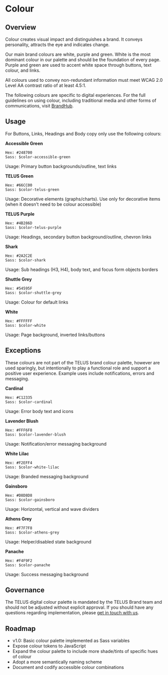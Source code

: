 # Colour

## Overview

Colour creates visual impact and distinguishes a brand. It conveys personality, attracts the eye and indicates change.

Our main brand colours are white, purple and green. White is the most dominant colour in our palette and should be the
foundation of every page. Purple and green are used to accent white space through buttons, text colour, and links.

All colours used to convey non-redundant information must meet WCAG 2.0 Level AA contrast ratio of at least 4.5:1.

The following colours are specific to digital experiences. For the full guidelines on using colour, including traditional
media and other forms of communications, visit [BrandHub](https://brand.telus.com).

## Usage

For Buttons, Links, Headings and Body copy only use the following colours:

<div class="color__swatch">
  <div class="color">
    <div class="color__preview" style="background-color: #248700;"></div>
    <p><strong>Accessible Green</strong></p>
<pre><code>Hex: #248700
Sass: $color-accessible-green</code></pre>
    <p>Usage: Primary button backgrounds/outline, text links</p>
  </div>
  
  <div class="color">
    <div class="color__preview" style="background-color: #66CC00;"></div>
    <p><strong>TELUS Green</strong></p>
<pre><code>Hex: #66CC00
Sass: $color-telus-green</code></pre>
    <p>Usage: Decorative elements (graphs/charts). Use only for decorative items (when it doesn't need to be colour accessible)</p>
  </div>
  
  <div class="color">
    <div class="color__preview" style="background-color: #4B286D;"></div>
    <p><strong>TELUS Purple</strong></p>
<pre><code>Hex: #4B286D
Sass: $color-telus-purple</code></pre>
    <p>Usage: Headings, secondary button background/outline, chevron links</p>
  </div>
  
  <div class="color">
    <div class="color__preview" style="background-color: #2A2C2E;"></div>
    <p><strong>Shark</strong></p>
<pre><code>Hex: #2A2C2E
Sass: $color-shark</code></pre>
    <p>Usage: Sub headings (H3, H4), body text, and focus form objects borders</p>
  </div>
  
  <div class="color">
    <div class="color__preview" style="background-color: #54595F;"></div>
    <p><strong>Shuttle Grey</strong></p>
<pre><code>Hex: #54595F
Sass: $color-shuttle-grey</code></pre>
    <p>Usage: Colour for default links</p>
  </div>
  
  <div class="color">
    <div class="color__preview" style="background-color: #FFFFFF;"></div>
    <p><strong>White</strong></p>
<pre><code>Hex: #FFFFFF
Sass: $color-white</code></pre>
    <p>Usage: Page background, inverted links/buttons</p>
  </div>
</div>

## Exceptions

These colours are not part of the TELUS brand colour palette, however are used sparingly, but intentionally to play a
functional role and support a positive user experience. Example uses include notifications, errors and messaging.

<div class="color__swatch">
  <div class="color">
    <div class="color__preview" style="background-color: #C12335;"></div>
    <p><strong>Cardinal</strong></p>
<pre><code>Hex: #C12335
Sass: $color-cardinal</code></pre>
    <p>Usage: Error body text and icons</p>
  </div>
  
  <div class="color">
    <div class="color__preview" style="background-color: #FFF6F8;"></div>
    <p><strong>Lavender Blush</strong></p>
<pre><code>Hex: #FFF6F8
Sass: $color-lavender-blush</code></pre>
    <p>Usage: Notification/error messaging background</p>
  </div>
    
  <div class="color">
    <div class="color__preview" style="background-color: #F2EFF4;"></div>
    <p><strong>White Lilac</strong></p>
<pre><code>Hex: #F2EFF4
Sass: $color-white-lilac</code></pre>
    <p>Usage: Branded messaging background</p>
  </div>
  
  <div class="color">
    <div class="color__preview" style="background-color: #D8D8D8;"></div>
    <p><strong>Gainsboro</strong></p>
<pre><code>Hex: #D8D8D8
Sass: $color-gainsboro</code></pre>
    <p>Usage: Horizontal, vertical and wave dividers</p>
  </div>
  
  <div class="color">
    <div class="color__preview" style="background-color: #F7F7F8;"></div>
    <p><strong>Athens Grey</strong></p>
<pre><code>Hex: #F7F7F8
Sass: $color-athens-grey</code></pre>
    <p>Usage: Helper/disabled state background</p>
  </div>
    
  <div class="color">
    <div class="color__preview" style="background-color: #F4F9F2;"></div>
    <p><strong>Panache</strong></p>
<pre><code>Hex: #F4F9F2
Sass: $color-panache</code></pre>
    <p>Usage: Success messaging background</p>
  </div>
</div>

## Governance

The TELUS digital colour palette is mandated by the TELUS Brand team and should not be adjusted without explicit approval. If
you should have any questions regarding implementation, please [get in touch with us](../contact.md).

## Roadmap

* v1.0: Basic colour palette implemented as Sass variables
* Expose colour tokens to JavaScript
* Expand the colour palette to include more shade/tints of specific hues of colour
* Adopt a more semantically naming scheme
* Document and codify accessible colour combinations
